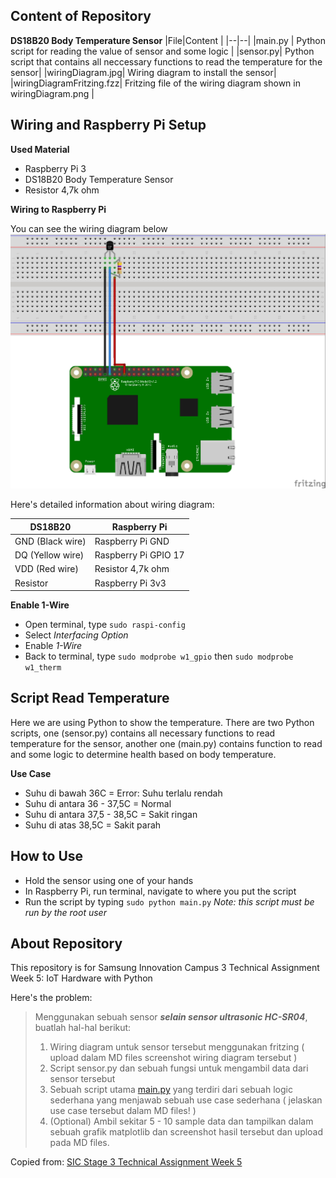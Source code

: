 ## Content of Repository
**DS18B20 Body Temperature Sensor**
|File|Content  |
|--|--|
|main.py  | Python script for reading the value of sensor and some logic |
|sensor.py| Python script that contains all neccessary functions to read the temperature for the sensor|
|wiringDiagram.jpg| Wiring diagram to install the sensor|
|wiringDiagramFritzing.fzz| Fritzing file of the wiring diagram shown in wiringDiagram.png |

## Wiring and Raspberry Pi Setup

**Used Material**
- Raspberry Pi 3
- DS18B20 Body Temperature Sensor
- Resistor 4,7k ohm

**Wiring to Raspberry Pi**

You can see the wiring diagram below
![Wiring Diagram](https://raw.githubusercontent.com/MuhammadNauvalDwiAfandi/sic-ta-w5/master/wiringDiagram.jpg)

Here's detailed information about wiring diagram:

|DS18B20|Raspberry Pi  |
|--|--|
|GND (Black wire) |Raspberry Pi GND |
|DQ (Yellow wire)|Raspberry Pi GPIO 17|
|VDD (Red wire)|Resistor 4,7k ohm|
|Resistor|Raspberry Pi 3v3|

**Enable 1-Wire**
 - Open terminal, type `sudo raspi-config`
 - Select *Interfacing Option*
 - Enable *1-Wire*
 - Back to terminal, type `sudo modprobe w1_gpio` then `sudo modprobe w1_therm`

## Script Read Temperature
Here we are using Python to show the temperature. There are two Python scripts, one (sensor.py) contains all necessary functions to read temperature for the sensor, another one (main.py) contains function to read and some logic to determine health based on body temperature.

**Use Case**
- Suhu di bawah 36C = Error: Suhu terlalu rendah
- Suhu di antara 36 - 37,5C = Normal
- Suhu di antara 37,5 - 38,5C = Sakit ringan
- Suhu di atas 38,5C = Sakit parah

## How to Use
 - Hold the sensor using one of your hands
 - In Raspberry Pi, run terminal, navigate to where you put the script
 - Run the script by typing `sudo python main.py` *Note: this script must be run by the root user*

## About Repository
This repository is for Samsung Innovation Campus 3 Technical Assignment Week 5: IoT Hardware with Python

Here's the problem:
>Menggunakan sebuah sensor  _**selain sensor ultrasonic HC-SR04**_, buatlah hal-hal berikut:
>
>1.  Wiring diagram untuk sensor tersebut menggunakan fritzing ( upload dalam MD files screenshot wiring diagram tersebut )
>2.  Script sensor.py dan sebuah fungsi untuk mengambil data dari sensor tersebut
>3.  Sebuah script utama  [main.py](http://main.py/)  yang terdiri dari sebuah logic sederhana yang menjawab sebuah use case sederhana ( jelaskan use case tersebut dalam MD files! )
>4.  (Optional) Ambil sekitar 5 - 10 sample data dan tampilkan dalam sebuah grafik matplotlib dan screenshot hasil tersebut dan upload pada MD files.

Copied from: [SIC Stage 3 Technical Assignment Week 5](https://github.com/impactbyte/iot-with-python-technical-assignments/tree/main/05-IoT-Hardware-2)
